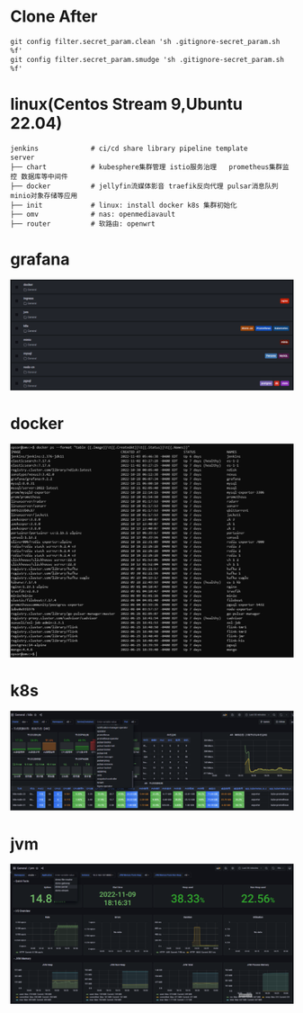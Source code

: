 # Clone After
```shell
git config filter.secret_param.clean 'sh .gitignore-secret_param.sh %f'
git config filter.secret_param.smudge 'sh .gitignore-secret_param.sh %f'
```

# linux(Centos Stream 9,Ubuntu 22.04)
```
jenkins             # ci/cd share library pipeline template
server
├── chart           # kubesphere集群管理 istio服务治理   prometheus集群监控 数据库等中间件
├── docker          # jellyfin流媒体影音 traefik反向代理 pulsar消息队列     minio对象存储等应用
├── init            # linux: install docker k8s 集群初始化
├── omv             # nas: openmediavault
├── router          # 软路由: openwrt
```
# grafana
![avatar](./static/grafana-dashboard.png)
# docker
![avatar](./static/docker.png)
# k8s
![avatar](./static/grafana-k8s.png)
# jvm
![avatar](./static/grafana-jvm.png)